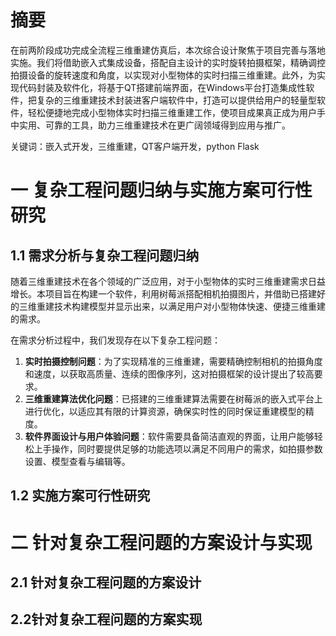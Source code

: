 # 摘要
  
在前两阶段成功完成全流程三维重建仿真后，本次综合设计聚焦于项目完善与落地实施。我们将借助嵌入式集成设备，搭配自主设计的实时旋转拍摄框架，精确调控拍摄设备的旋转速度和角度，以实现对小型物体的实时扫描三维重建。此外，为实现代码封装及软件化，将基于QT搭建前端界面，在Windows平台打造集成性软件，把复杂的三维重建技术封装进客户端软件中，打造可以提供给用户的轻量型软件，轻松便捷地完成小型物体实时扫描三维重建工作，使项目成果真正成为用户手中实用、可靠的工具，助力三维重建技术在更广阔领域得到应用与推广。


关键词：嵌入式开发，三维重建，QT客户端开发，python Flask


# 一 复杂工程问题归纳与实施方案可行性研究
## 1.1 需求分析与复杂工程问题归纳
随着三维重建技术在各个领域的广泛应用，对于小型物体的实时三维重建需求日益增长。本项目旨在构建一个软件，利用树莓派搭配相机拍摄图片，并借助已搭建好的三维重建技术构建模型并显示出来，以满足用户对小型物体快速、便捷三维重建的需求。

在需求分析过程中，我们发现存在以下复杂工程问题：

1. **实时拍摄控制问题**：为了实现精准的三维重建，需要精确控制相机的拍摄角度和速度，以获取高质量、连续的图像序列，这对拍摄框架的设计提出了较高要求。
2. **三维重建算法优化问题**：已搭建的三维重建算法需要在树莓派的嵌入式平台上进行优化，以适应其有限的计算资源，确保实时性的同时保证重建模型的精度。
3. **软件界面设计与用户体验问题**：软件需要具备简洁直观的界面，让用户能够轻松上手操作，同时要提供足够的功能选项以满足不同用户的需求，如拍摄参数设置、模型查看与编辑等。

## 1.2 实施方案可行性研究

# 二 针对复杂工程问题的方案设计与实现
## 2.1 针对复杂工程问题的方案设计
## 2.2针对复杂工程问题的方案实现
